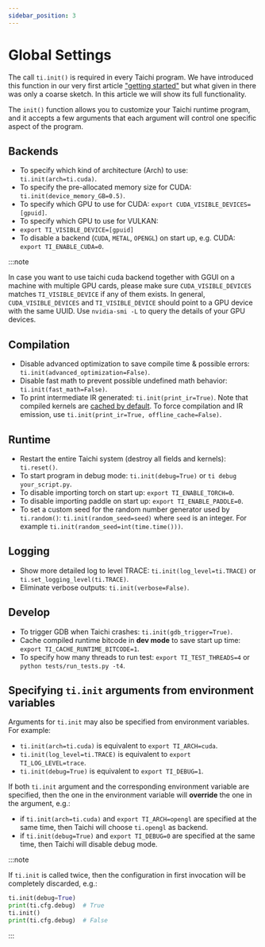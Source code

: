 ```yaml
---
sidebar_position: 3
---
```


# Global Settings


The call `ti.init()` is required in every Taichi program. We have introduced this function in our very first article ["getting started"](../get-started/index.md) but what given in there was only a coarse sketch. In this article we will show its full functionality.

The `init()` function allows you to customize your Taichi runtime program, and it accepts a few arguments that each argument will control one specific aspect of the program.

## Backends

- To specify which kind of architecture (Arch) to use: `ti.init(arch=ti.cuda)`.
- To specify the pre-allocated memory size for CUDA:
  `ti.init(device_memory_GB=0.5)`.
- To specify which GPU to use for CUDA:
  `export CUDA_VISIBLE_DEVICES=[gpuid]`.
- To specify which GPU to use for VULKAN:
- `export TI_VISIBLE_DEVICE=[gpuid]`
- To disable a backend (`CUDA`, `METAL`, `OPENGL`) on start up, e.g. CUDA:
  `export TI_ENABLE_CUDA=0`.

:::note

In case you want to use taichi cuda backend together with GGUI on a machine with multiple GPU cards, please make sure `CUDA_VISIBLE_DEVICES` matches `TI_VISIBLE_DEVICE` if any of them exists. In general, `CUDA_VISIBLE_DEVICES` and `TI_VISIBLE_DEVICE` should point to a GPU device with the same UUID. Use `nvidia-smi -L` to query the details of your GPU devices.

## Compilation

- Disable advanced optimization to save compile time & possible
  errors: `ti.init(advanced_optimization=False)`.
- Disable fast math to prevent possible undefined math behavior:
  `ti.init(fast_math=False)`.
- To print intermediate IR generated: `ti.init(print_ir=True)`. Note that compiled kernels are [cached by default](https://docs.taichi-lang.org/docs/performance#offline-cache). To force compilation and IR emission, use `ti.init(print_ir=True, offline_cache=False)`.

## Runtime

- Restart the entire Taichi system (destroy all fields and kernels):
  `ti.reset()`.
- To start program in debug mode: `ti.init(debug=True)` or
  `ti debug your_script.py`.
- To disable importing torch on start up: `export TI_ENABLE_TORCH=0`.
- To disable importing paddle on start up: `export TI_ENABLE_PADDLE=0`.
- To set a custom seed for the random number generator used by `ti.random()`: `ti.init(random_seed=seed)` where `seed` is an integer. For example `ti.init(random_seed=int(time.time()))`.

## Logging

- Show more detailed log to level TRACE: `ti.init(log_level=ti.TRACE)`
  or `ti.set_logging_level(ti.TRACE)`.
- Eliminate verbose outputs: `ti.init(verbose=False)`.

## Develop

- To trigger GDB when Taichi crashes: `ti.init(gdb_trigger=True)`.
- Cache compiled runtime bitcode in **dev mode** to save start up
  time: `export TI_CACHE_RUNTIME_BITCODE=1`.
- To specify how many threads to run test: `export TI_TEST_THREADS=4`
  or `python tests/run_tests.py -t4`.

## Specifying `ti.init` arguments from environment variables

Arguments for `ti.init` may also be specified from environment
variables. For example:

- `ti.init(arch=ti.cuda)` is equivalent to `export TI_ARCH=cuda`.
- `ti.init(log_level=ti.TRACE)` is equivalent to
  `export TI_LOG_LEVEL=trace`.
- `ti.init(debug=True)` is equivalent to `export TI_DEBUG=1`.

If both `ti.init` argument and the corresponding environment variable
are specified, then the one in the environment variable will
**override** the one in the argument, e.g.:

- if `ti.init(arch=ti.cuda)` and `export TI_ARCH=opengl` are specified
  at the same time, then Taichi will choose `ti.opengl` as backend.
- if `ti.init(debug=True)` and `export TI_DEBUG=0` are specified at
  the same time, then Taichi will disable debug mode.

:::note

If `ti.init` is called twice, then the configuration in first invocation
will be completely discarded, e.g.:

```python {1,3}
ti.init(debug=True)
print(ti.cfg.debug)  # True
ti.init()
print(ti.cfg.debug)  # False
```

:::
